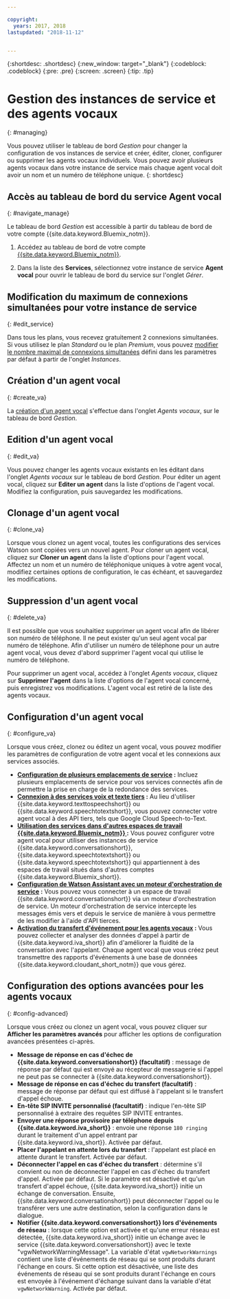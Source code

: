 ```yaml
---

copyright:
  years: 2017, 2018
lastupdated: "2018-11-12"


---
```


{:shortdesc: .shortdesc}
{:new_window: target="_blank"}
{:codeblock: .codeblock}
{:pre: .pre}
{:screen: .screen}
{:tip: .tip}


# Gestion des instances de service et des agents vocaux
{: #managing}

Vous pouvez utiliser le tableau de bord _Gestion_ pour changer la configuration de vos instances de service et créer, éditer, cloner, configurer ou supprimer les agents vocaux individuels. Vous pouvez avoir plusieurs agents vocaux dans votre instance de service mais chaque agent vocal doit avoir un nom et un numéro de téléphone unique.
{: shortdesc}

## Accès au tableau de bord du service Agent vocal
{: #navigate_manage}

Le tableau de bord _Gestion_ est accessible à partir du tableau de bord de votre compte {{site.data.keyword.Bluemix_notm}}.

1. Accédez au tableau de bord de votre compte [{{site.data.keyword.Bluemix_notm}}](https://console.bluemix.net/dashboard/apps).

1. Dans la liste des **Services**, sélectionnez votre instance de service **Agent vocal** pour ouvrir le tableau de bord du service sur l'onglet _Gérer_.

## Modification du maximum de connexions simultanées pour votre instance de service
{: #edit_service}

Dans tous les plans, vous recevez gratuitement 2 connexions simultanées. Si vous utilisez le plan _Standard_ ou le plan _Premium_, vous pouvez [modifier le nombre maximal de connexions simultanées](managing_concurrency.html) défini dans les paramètres par défaut à partir de l'onglet _Instances_.

## Création d'un agent vocal
{: #create_va}

La [création d'un agent vocal](managing_create.html) s'effectue dans l'onglet _Agents vocaux_, sur le tableau de bord _Gestion_.

## Edition d'un agent vocal
{: #edit_va}

Vous pouvez changer les agents vocaux existants en les éditant dans l'onglet _Agents vocaux_ sur le tableau de bord _Gestion_. Pour éditer un agent vocal, cliquez sur **Editer un agent** dans la liste d'options de l'agent vocal. Modifiez la configuration, puis sauvegardez les modifications.

## Clonage d'un agent vocal
{: #clone_va}

Lorsque vous clonez un agent vocal, toutes les configurations des services Watson sont copiées vers un nouvel agent. Pour cloner un agent vocal, cliquez sur **Cloner un agent** dans la liste d'options pour l'agent vocal. Affectez un nom et un numéro de téléphonique uniques à votre agent vocal, modifiez certaines options de configuration, le cas échéant, et sauvegardez les modifications.

## Suppression d'un agent vocal
{: #delete_va}

Il est possible que vous souhaitiez supprimer un agent vocal afin de libérer son numéro de téléphone. Il ne peut exister qu'un seul agent vocal par numéro de téléphone. Afin d'utiliser un numéro de téléphone pour un autre agent vocal, vous devez d'abord supprimer l'agent vocal qui utilise le numéro de téléphone.

Pour supprimer un agent vocal, accédez à l'onglet _Agents vocaux_, cliquez sur **Supprimer l'agent** dans la liste d'options de l'agent vocal concerné, puis enregistrez vos modifications. L'agent vocal est retiré de la liste des agents vocaux.

## Configuration d'un agent vocal
{: #configure_va}

Lorsque vous créez, clonez ou éditez un agent vocal, vous pouvez modifier les paramètres de configuration de votre agent vocal et les connexions aux services associés.

* **[Configuration de plusieurs emplacements de service](managing_disaster_recovery.html) :** Incluez plusieurs emplacements de service pour vos services connectés afin de permettre la prise en charge de la redondance des services.
* **[Connexion à des services voix et texte tiers](managing_third_party.html) :** Au lieu d'utiliser {{site.data.keyword.texttospeechshort}} ou {{site.data.keyword.speechtotextshort}}, vous pouvez connecter votre agent vocal à des API tiers, tels que Google Cloud Speech-to-Text.
* **[Utilisation des services dans d'autres espaces de travail {{site.data.keyword.Bluemix_notm}} ](managing_other.html):** Vous pouvez configurer votre agent vocal pour utiliser des instances de service {{site.data.keyword.conversationshort}}, {{site.data.keyword.speechtotextshort}} ou {{site.data.keyword.speechtotextshort}} qui appartiennent à des espaces de travail situés dans d'autres comptes {{site.data.keyword.Bluemix_short}}.
* **[Configuration de Watson Assistant avec un moteur d'orchestration de service](managing_SOE.html) :** Vous pouvez vous connecter à un espace de travail {{site.data.keyword.conversationshort}} via un moteur d'orchestration de service. Un moteur d'orchestration de service intercepte les messages émis vers et depuis le service de manière à vous permettre de les modifier à l'aide d'API tierces.
* **[Activation du transfert d'événement pour les agents vocaux](event-forwarding.html) :** Vous pouvez collecter et analyser des données d'appel à partir de {{site.data.keyword.iva_short}} afin d'améliorer la fluidité de la conversation avec l'appelant. Chaque agent vocal que vous créez peut transmettre des rapports d'événements à une base de données {{site.data.keyword.cloudant_short_notm}} que vous gérez.

## Configuration des options avancées pour les agents vocaux
{: #config-advanced}

Lorsque vous créez ou clonez un agent vocal, vous pouvez cliquer sur **Afficher les paramètres avancés** pour afficher les options de configuration avancées présentées ci-après.

* **Message de réponse en cas d'échec de {{site.data.keyword.conversationshort}} (facultatif)** : message de réponse par défaut qui est envoyé au récepteur de messagerie si l'appel ne peut pas se connecter à {{site.data.keyword.conversationshort}}.
* **Message de réponse en cas d'échec du transfert (facultatif)** : message de réponse par défaut qui est diffusé à l'appelant si le transfert d'appel échoue.
* **En-tête SIP INVITE personnalisé (facultatif)** : indique l'en-tête SIP personnalisé à extraire des requêtes SIP INVITE entrantes.
* **Envoyer une réponse provisoire par téléphone depuis {{site.data.keyword.iva_short}}** : envoie une réponse `180 ringing` durant le traitement d'un appel entrant par {{site.data.keyword.iva_short}}. Activée par défaut.
* **Placer l'appelant en attente lors du transfert** : l'appelant est placé en attente durant le transfert. Activée par défaut.
* **Déconnecter l'appel en cas d'échec du transfert** : détermine s'il convient ou non de déconnecter l'appel en cas d'échec du transfert d'appel.  Activée par défaut. Si le paramètre est désactivé et qu'un transfert d'appel échoue, {{site.data.keyword.iva_short}} initie un échange de conversation. Ensuite, {{site.data.keyword.conversationshort}} peut déconnecter l'appel ou le transférer vers une autre destination, selon la configuration dans le dialogue.
* **Notifier {{site.data.keyword.conversationshort}} lors d'événements de réseau** : lorsque cette option est activée et qu'une erreur réseau est détectée, {{site.data.keyword.iva_short}} initie un échange avec le service {{site.data.keyword.conversationshort}} avec le texte "vgwNetworkWarningMessage". La variable d'état `vgwNetworkWarnings` contient une liste d'événements de réseau qui se sont produits durant l'échange en cours. Si cette option est désactivée, une liste des événements de réseau qui se sont produits durant l'échange en cours est envoyée à l'événement d'échange suivant dans la variable d'état `vgwNetworkWarning`. Activée par défaut.
